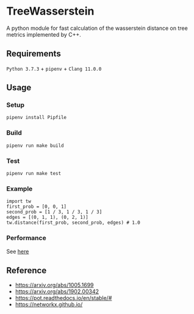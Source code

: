 # TreeWasserstein
A python module for fast calculation of the wasserstein distance on tree metrics implemented by C++.

## Requirements
`Python 3.7.3` + `pipenv` + `Clang 11.0.0`

## Usage

### Setup
```
pipenv install Pipfile
```

### Build
```
pipenv run make build
```

### Test
``` 
pipenv run make test
```

### Example
``` 
import tw
first_prob = [0, 0, 1]
second_prob = [1 / 3, 1 / 3, 1 / 3]
edges = [(0, 1, 1), (0, 2, 1)]
tw.distance(first_prob, second_prob, edges) # 1.0
 ```

### Performance
See [here](examples/example.ipynb)


## Reference
- https://arxiv.org/abs/1005.1699
- https://arxiv.org/abs/1902.00342
- https://pot.readthedocs.io/en/stable/#
- https://networkx.github.io/
